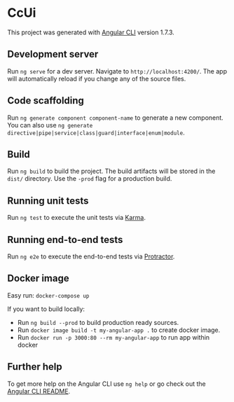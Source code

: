 # CcUi

This project was generated with [Angular CLI](https://github.com/angular/angular-cli) version 1.7.3.

## Development server

Run `ng serve` for a dev server. Navigate to `http://localhost:4200/`. The app will automatically reload if you change any of the source files.

## Code scaffolding

Run `ng generate component component-name` to generate a new component. You can also use `ng generate directive|pipe|service|class|guard|interface|enum|module`.

## Build

Run `ng build` to build the project. The build artifacts will be stored in the `dist/` directory. Use the `-prod` flag for a production build.

## Running unit tests

Run `ng test` to execute the unit tests via [Karma](https://karma-runner.github.io).

## Running end-to-end tests

Run `ng e2e` to execute the end-to-end tests via [Protractor](http://www.protractortest.org/).

## Docker image
Easy run: `docker-compose up`

If you want to build locally:
- Run `ng build --prod` to build production ready sources.
- Run `docker image build -t my-angular-app .` to create docker image.
- Run `docker run -p 3000:80 --rm my-angular-app` to run app within docker

## Further help

To get more help on the Angular CLI use `ng help` or go check out the [Angular CLI README](https://github.com/angular/angular-cli/blob/master/README.md).
